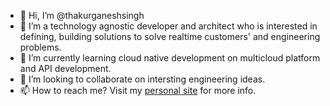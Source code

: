 - 👋 Hi, I’m @thakurganeshsingh
- 👀 I’m a technology agnostic developer and architect who is interested in defining, building solutions to solve realtime customers' and engineering problems.
- 🌱 I’m currently learning cloud native development on multicloud platform and API development.
- 💞️ I’m looking to collaborate on intersting engineering ideas.
- 📫 How to reach me? Visit my [personal site](https://thakurganeshsingh.com) for more info.

<!---
thakurganeshsingh/thakurganeshsingh is a ✨ special ✨ repository because its `README.md` (this file) appears on your GitHub profile.
You can click the Preview link to take a look at your changes.
--->
